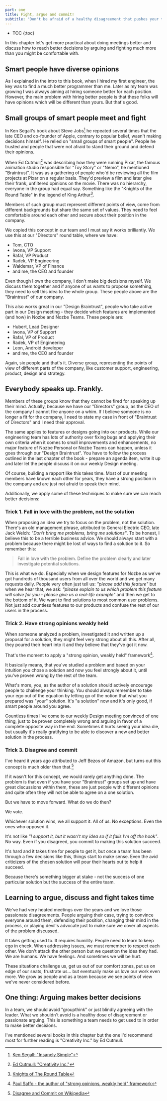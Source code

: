 ```yaml
---
part: one
title: Fight, argue and commit!
subtitle: "Don't be afraid of a healthy disagreement that pushes your team forward!"
---
```


* TOC
{:toc}

In this chapter let's get more practical about doing meetings better and discuss how to reach better decisions by arguing and fighting much more than you might be comfortable with.

## Smart people have diverse opinions

As I explained in the intro to this book, when I hired my first engineer, the key was to find a much better programmer than me. Later as my team was growing I was always aiming at hiring someone better for each position. However, the main problem with hiring better people is that these folks will have opinions which will be different than yours. But that's good.

## Small groups of smart people meet and fight

In Ken Segall's book about Steve Jobs[^1] he repeated several times that the late CEO and co-founder of Apple, contrary to popular belief, wasn't making decisions himself. He relied on "small groups of smart people". People he trusted and people that were not afraid to stand their ground and defend their opinions.

When Ed Cutmull[^2] was describing how they were running Pixar, the famous animation studio responsible for "Toy Story" or "Nemo", he mentioned "Braintrust". It was as a gathering of people who'd be reviewing all the film projects at Pixar on a regular basis. They'd preview a film and later give their frank, unfiltered opinions on the movie. There was no hierarchy, everyone in the group had equal say. Something like the "Knights of the Round Table" in the legend of King Arthur[^3].

Members of such group must represent different points of view, come from different backgrounds but share the same set of values. They need to feel comfortable around each other and secure about their position in the company.

We copied this concept in our team and I must say it works brilliantly. We use this at our "Directors" round table, where we have:

* Tom, CTO
* Iwona, VP Support
* Rafal, VP Product
* Radek, VP Engineering
* Waldemar, VP of Finance
* and me, the CEO and founder

Even though I own the company, I don't make big decisions myself. We discuss them together and if anyone of us wants to propose something, they need to sell this idea to the whole group. These people above are the "Braintrust" of our company.

This also works great in our "Design Braintrust", people who take active part in our Design meeting - they decide which features are implemented (and how) in Nozbe and Nozbe Teams. These people are:

* Hubert, Lead Designer
* Iwona, VP of Support
* Rafal, VP of Product
* Radek, VP of Engineering
* Leon, Android developer
* and me, the CEO and founder

Again, six people and that's it. Diverse group, representing the points of view of different parts of the company, like customer support, engineering, product, design and strategy.

## Everybody speaks up. Frankly.

Members of these groups know that they cannot be fired for speaking up their mind. Actually, because we have our "Directors" group, as the CEO of the company I cannot fire anyone on a whim. If I believe someone is no longer a fit for the company, I need to state my case in front of "Braintrust of Directors" and I need their approval.

The same applies to features or designs going into our products. While our engineering team has lots of authority over fixing bugs and applying their own criteria when it comes to small improvements and enhancements, no major feature of Nozbe Personal or Nozbe Teams can happen, unless it goes through our "Design Braintrust". You have to follow the process outlined in the last chapter of the book - prepare an agenda item, write it up and later let the people discuss it on our weekly Design meeting.

Of course, building a rapport like this takes time. Most of our meeting members have known each other for years, they have a strong position in the company and are just not afraid to speak their mind.

Additionally, we apply some of these techniques to make sure we can reach better decisions:

### Trick 1. Fall in love with the problem, not the solution

When proposing an idea we try to focus on the problem, not the solution. There's an old management phrase, attributed to General Electric CEO, late Jack Welch: *"Don't bring me problems, bring me solutions"*. To be honest, I believe this to be a terrible business advice. We should always start with a problem because there might be lost of ways to find a solution to it. So remember this:

> Fall in love with the problem. Define the problem clearly and later investigate potential solutions.

This is what we do. Especially when we design features for Nozbe as we've got hundreds of thousand users from all over the world and we get many requests daily. People very often just tell us: *"please add this feature"* but when we hear that, we ask: *"please explain to us which problem this feature will solve for you - please give us a real-life example"* and then we get to the bottom of it. We want to find solutions to most common user problems. Not just add countless features to our products and confuse the rest of our users in the process.

### Trick 2. Have strong opinions weakly held

When someone analyzed a problem, investigated it and written up a proposal for a solution, they might feel very strong about all this. After all, they poured their heart into it and they believe that they've got it now.

That's the moment to apply a "strong opinion, weakly held" framework[^4].

It basically means, that you've studied a problem and based on your intuition you chose a solution and now you feel strongly about it, until you've proven wrong by the rest of the team.

What's more, you, as the author of a solution should actively encourage people to challenge your thinking. You should always remember to take your ego out of the equation by letting go of the notion that what you prepared was "your" solution. It's "a solution" now and it's only good, if smart people around you agree.

Countless times I've come to our weekly Design meeting convinced of one thing, just to be proven completely wrong and arguing in favor of a complete opposite way in the end. Sometimes it hurts seeing your idea die, but usually it's really gratifying to be able to discover a new and better solution in the process.

### Trick 3. Disagree and commit

I've heard it years ago attributed to Jeff Bezos of Amazon, but turns out this concept is much older than that.[^5]

If it wasn't for this concept, we would rarely get anything done. The problem is that even if you have your "Braintrust" groups set up and have great discussions within them, these are just people with different opinions and quite often they will not be able to agree on a one solution.

But we have to move forward. What do we do then?

We vote.

Whichever solution wins, we all support it. All of us. No exceptions. Even the ones who opposed it.

It's not like *"I support it, but it wasn't my idea so if it fails I'm off the hook"*. No way. Even if you disagreed, you commit to making this solution succeed.

It's hard and it takes time for people to get it, but once a team has been through a few decisions like this, things start to make sense. Even the avid criticizers of the chosen solution will pour their hearts out to help it succeed.

Because there's something bigger at stake - not the success of one particular solution but the success of the entire team.

## Learning to argue, discuss and fight takes time

We've had very heated meetings over the years and we love those passionate disagreements. People arguing their case, trying to convince everyone around them, defending their position, changing their mind in the process, or playing devil's advocate just to make sure we cover all aspects of the problem discussed.

It takes getting used to. It requires humility. People need to learn to keep ego in check. When addressing issues, we must remember to respect each other. We don't attack the other person but we question the idea they had. We are humans. We have feelings. And sometimes we will be hurt.

These situations challenge us, get us out of our comfort zones, put us on edge of our seats, frustrate us… but eventually make us love our work even more. We grow as people and as a team because we see points of view we've never considered before.

## One thing: Arguing makes better decisions

In a team, we should avoid "groupthink" or just blindly agreeing with the leader. What we shouldn't avoid is a healthy dose of disagreement or passionate arguing. This is something a team needs to get used to in order to make better decisions.

I've mentioned several books in this chapter but the one I'd recommend most for further reading is "Creativity Inc." by Ed Cutmull.

[^1]: [Ken Segall: "Insanely Simple"](https://kensegall.com/books/)
[^2]: [Ed Cutmull: "Creativity Inc."](https://www.creativityincbook.com)
[^3]: [Knights of The Round Table](https://en.wikipedia.org/wiki/Knights_of_the_Round_Table)
[^4]: [Paul Saffo - the author of "strong opinions, weakly held" framework](http://www.saffo.com/about-paul-saffo/)
[^5]: [Disagree and Commit on Wikipedia](https://en.wikipedia.org/wiki/Disagree_and_commit)
